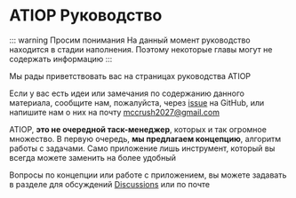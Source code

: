 # ATIOP Руководство

::: warning Просим понимания
На данный момент руководство находится в стадии наполнения. Поэтому некоторые главы могут не содержать информацию
:::

Мы рады приветствовать вас на страницах руководства ATIOP

Если у вас есть идеи или замечания по содержанию данного материала, сообщите нам, пожалуйста, через [issue](https://github.com/mccrush/atiop/issues) на GitHub, или напишите нам о них на почту mccrush2027@gmail.com

ATIOP, **это не очередной таск-менеджер**, которых и так огромное множество. В первую очередь, **мы предлагаем концепцию**, алгоритм работы с задачами. Само приложение  лишь инструмент, который вы всегда можете заменить на более удобный

Вопросы по концепции или работе с приложением, вы можете задавать в разделе для обсуждений [Discussions](https://github.com/mccrush/atiop/discussions/categories/q-a) или по почте
